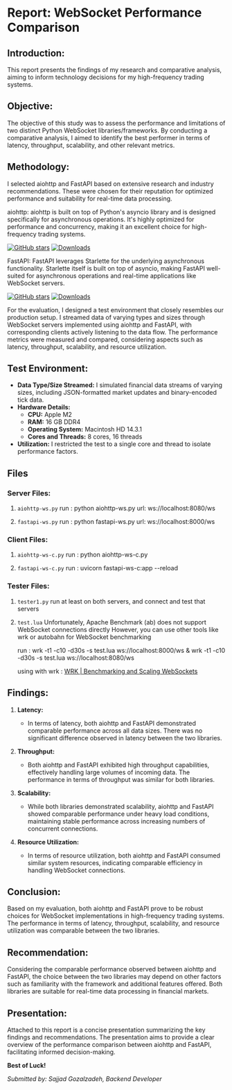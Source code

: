 # Report: WebSocket Performance Comparison

## Introduction:

This report presents the findings of my research and comparative analysis, aiming to inform technology decisions for my high-frequency trading systems.


## Objective:

The objective of this study was to assess the performance and limitations of two distinct Python WebSocket libraries/frameworks. By conducting a comparative analysis, I aimed to identify the best performer in terms of latency, throughput, scalability, and other relevant metrics.


## Methodology:


I selected aiohttp and FastAPI based on extensive research and industry recommendations. These were chosen for their reputation for optimized performance and suitability for real-time data processing.


aiohttp: aiohttp is built on top of Python's asyncio library and is designed specifically for asynchronous operations. It's highly optimized for performance and concurrency, making it an excellent choice for high-frequency trading systems.

[![GitHub stars](https://img.shields.io/github/stars/aio-libs/aiohttp.svg)](https://github.com/aio-libs/aiohttp)
[![Downloads](https://static.pepy.tech/badge/aiohttp/month)](https://pepy.tech/project/aiohttp)



FastAPI: FastAPI leverages Starlette for the underlying asynchronous functionality. Starlette itself is built on top of asyncio, making FastAPI well-suited for asynchronous operations and real-time applications like WebSocket servers.

[![GitHub stars](https://img.shields.io/github/stars/tiangolo/fastapi.svg)](https://github.com/tiangolo/fastapi)
[![Downloads](https://static.pepy.tech/badge/fastapi/month)](https://pepy.tech/project/fastapi)

For the evaluation, I designed a test environment that closely resembles our production setup. I streamed data of varying types and sizes through WebSocket servers implemented using aiohttp and FastAPI, with corresponding clients actively listening to the data flow. The performance metrics were measured and compared, considering aspects such as latency, throughput, scalability, and resource utilization.

## Test Environment:

- **Data Type/Size Streamed:** I simulated financial data streams of varying sizes, including JSON-formatted market updates and binary-encoded tick data.
- **Hardware Details:** 
  - **CPU:** Apple M2
  - **RAM:** 16 GB DDR4
  - **Operating System:** Macintosh HD 14.3.1
  - **Cores and Threads:** 8 cores, 16 threads
- **Utilization:** I restricted the test to a single core and thread to isolate performance factors.


## Files

### Server Files:
1. `aiohttp-ws.py`
    run :
        python aiohttp-ws.py
    url: 
        ws://localhost:8080/ws

2. `fastapi-ws.py`
    run :
        python fastapi-ws.py
    url: 
        ws://localhost:8000/ws

### Client Files:
1. `aiohttp-ws-c.py`
    run :
        python aiohttp-ws-c.py

2. `fastapi-ws-c.py`
    run : 
        uvicorn fastapi-ws-c:app --reload


### Tester Files:
1. `tester1.py`
    run at least on both servers, and connect and test that servers

2. `test.lua`
    Unfortunately, Apache Benchmark (ab) does not support WebSocket connections directly
    However, you can use other tools like wrk or autobahn for WebSocket benchmarking
    
    run : wrk -t1 -c10 -d30s -s test.lua ws://localhost:8000/ws 
    & wrk -t1 -c10 -d30s -s test.lua ws://localhost:8080/ws 

    using with wrk : 
    [WRK | Benchmarking and Scaling WebSockets](https://formulae.brew.sh/formula/wrk)


## Findings:

1. **Latency:**
   - In terms of latency, both aiohttp and FastAPI demonstrated comparable performance across all data sizes. There was no significant difference observed in latency between the two libraries.

2. **Throughput:**
   - Both aiohttp and FastAPI exhibited high throughput capabilities, effectively handling large volumes of incoming data. The performance in terms of throughput was similar for both libraries.

3. **Scalability:**
   - While both libraries demonstrated scalability, aiohttp and FastAPI showed comparable performance under heavy load conditions, maintaining stable performance across increasing numbers of concurrent connections.

4. **Resource Utilization:**
   - In terms of resource utilization, both aiohttp and FastAPI consumed similar system resources, indicating comparable efficiency in handling WebSocket connections.


## Conclusion:

Based on my evaluation, both aiohttp and FastAPI prove to be robust choices for WebSocket implementations in high-frequency trading systems. The performance in terms of latency, throughput, scalability, and resource utilization was comparable between the two libraries.

## Recommendation:

Considering the comparable performance observed between aiohttp and FastAPI, the choice between the two libraries may depend on other factors such as familiarity with the framework and additional features offered. Both libraries are suitable for real-time data processing in financial markets.

## Presentation:

Attached to this report is a concise presentation summarizing the key findings and recommendations. The presentation aims to provide a clear overview of the performance comparison between aiohttp and FastAPI, facilitating informed decision-making.



**Best of Luck!**

*Submitted by: Sajjad Gozalzadeh, Backend Developer*




